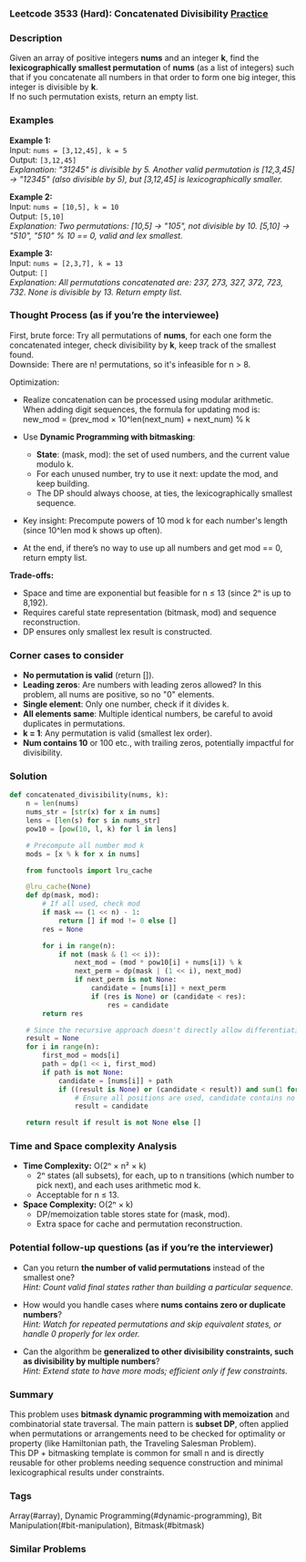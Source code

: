### Leetcode 3533 (Hard): Concatenated Divisibility [Practice](https://leetcode.com/problems/concatenated-divisibility)

### Description  
Given an array of positive integers **nums** and an integer **k**, find the **lexicographically smallest permutation** of **nums** (as a list of integers) such that if you concatenate all numbers in that order to form one big integer, this integer is divisible by **k**.  
If no such permutation exists, return an empty list.

### Examples  

**Example 1:**  
Input: `nums = [3,12,45], k = 5`  
Output: `[3,12,45]`  
*Explanation: "31245" is divisible by 5. Another valid permutation is [12,3,45] → "12345" (also divisible by 5), but [3,12,45] is lexicographically smaller.*

**Example 2:**  
Input: `nums = [10,5], k = 10`  
Output: `[5,10]`  
*Explanation: Two permutations: [10,5] → "105", not divisible by 10. [5,10] → "510", "510" % 10 == 0, valid and lex smallest.*

**Example 3:**  
Input: `nums = [2,3,7], k = 13`  
Output: `[]`  
*Explanation: All permutations concatenated are: 237, 273, 327, 372, 723, 732. None is divisible by 13. Return empty list.*


### Thought Process (as if you’re the interviewee)  
First, brute force: Try all permutations of **nums**, for each one form the concatenated integer, check divisibility by **k**, keep track of the smallest found.  
Downside: There are n! permutations, so it's infeasible for n > 8.

Optimization:
- Realize concatenation can be processed using modular arithmetic. When adding digit sequences, the formula for updating mod is:  
  new_mod = (prev_mod × 10^len(next_num) + next_num) % k  
- Use **Dynamic Programming with bitmasking**:  
    - **State**: (mask, mod): the set of used numbers, and the current value modulo k.
    - For each unused number, try to use it next: update the mod, and keep building.
    - The DP should always choose, at ties, the lexicographically smallest sequence.

- Key insight: Precompute powers of 10 mod k for each number's length (since 10^len mod k shows up often).
- At the end, if there’s no way to use up all numbers and get mod == 0, return empty list.

**Trade-offs:**  
- Space and time are exponential but feasible for n ≤ 13 (since 2ⁿ is up to 8,192).
- Requires careful state representation (bitmask, mod) and sequence reconstruction.
- DP ensures only smallest lex result is constructed.


### Corner cases to consider  
- **No permutation is valid** (return []).
- **Leading zeros**: Are numbers with leading zeros allowed? In this problem, all nums are positive, so no "0" elements.
- **Single element**: Only one number, check if it divides k.
- **All elements same**: Multiple identical numbers, be careful to avoid duplicates in permutations.
- **k = 1**: Any permutation is valid (smallest lex order).
- **Num contains 10** or 100 etc., with trailing zeros, potentially impactful for divisibility.


### Solution

```python
def concatenated_divisibility(nums, k):
    n = len(nums)
    nums_str = [str(x) for x in nums]
    lens = [len(s) for s in nums_str]
    pow10 = [pow(10, l, k) for l in lens]

    # Precompute all number mod k
    mods = [x % k for x in nums]

    from functools import lru_cache

    @lru_cache(None)
    def dp(mask, mod):
        # If all used, check mod
        if mask == (1 << n) - 1:
            return [] if mod != 0 else []
        res = None

        for i in range(n):
            if not (mask & (1 << i)):
                next_mod = (mod * pow10[i] + nums[i]) % k
                next_perm = dp(mask | (1 << i), next_mod)
                if next_perm is not None:
                    candidate = [nums[i]] + next_perm
                    if (res is None) or (candidate < res):
                        res = candidate
        return res

    # Since the recursive approach doesn't directly allow differentiating between invalid and valid solutions, define a wrapper
    result = None
    for i in range(n):
        first_mod = mods[i]
        path = dp(1 << i, first_mod)
        if path is not None:
            candidate = [nums[i]] + path
            if ((result is None) or (candidate < result)) and sum(1 for x in candidate if x != []) == n:
                # Ensure all positions are used, candidate contains no empty sublists.
                result = candidate

    return result if result is not None else []
```

### Time and Space complexity Analysis  

- **Time Complexity:** O(2ⁿ × n² × k)  
    - 2ⁿ states (all subsets), for each, up to n transitions (which number to pick next), and each uses arithmetic mod k.
    - Acceptable for n ≤ 13.
- **Space Complexity:** O(2ⁿ × k)  
    - DP/memoization table stores state for (mask, mod).
    - Extra space for cache and permutation reconstruction.


### Potential follow-up questions (as if you’re the interviewer)  

- Can you return **the number of valid permutations** instead of the smallest one?  
  *Hint: Count valid final states rather than building a particular sequence.*

- How would you handle cases where **nums contains zero or duplicate numbers**?  
  *Hint: Watch for repeated permutations and skip equivalent states, or handle 0 properly for lex order.*

- Can the algorithm be **generalized to other divisibility constraints, such as divisibility by multiple numbers**?  
  *Hint: Extend state to have more mods; efficient only if few constraints.*

### Summary
This problem uses **bitmask dynamic programming with memoization** and combinatorial state traversal. The main pattern is **subset DP**, often applied when permutations or arrangements need to be checked for optimality or property (like Hamiltonian path, the Traveling Salesman Problem).  
This DP + bitmasking template is common for small n and is directly reusable for other problems needing sequence construction and minimal lexicographical results under constraints.

### Tags
Array(#array), Dynamic Programming(#dynamic-programming), Bit Manipulation(#bit-manipulation), Bitmask(#bitmask)

### Similar Problems
